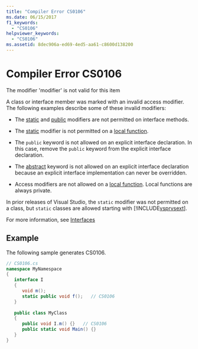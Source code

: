 ```yaml
---
title: "Compiler Error CS0106"
ms.date: 06/15/2017
f1_keywords: 
  - "CS0106"
helpviewer_keywords: 
  - "CS0106"
ms.assetid: 8dec906a-ed69-4ed5-aa61-c8600d138200
---
```

# Compiler Error CS0106
The modifier 'modifier' is not valid for this item  
  
 A class or interface member was marked with an invalid access modifier. The following examples describe some of these invalid modifiers:  
  
- The [static](../../../csharp/language-reference/keywords/static.md) and [public](../../../csharp/language-reference/keywords/public.md) modifiers are not permitted on interface methods.  

- The [static](../../../csharp/language-reference/keywords/static.md) modifier is not permitted on a [local function](../../programming-guide/classes-and-structs/local-functions.md).
   
- The `public` keyword is not allowed on an explicit interface declaration. In this case, remove the `public` keyword from the explicit interface declaration.  
  
- The [abstract](../../../csharp/language-reference/keywords/abstract.md) keyword is not allowed on an explicit interface declaration because an explicit interface implementation can never be overridden.  
  
- Access modifiers are not allowed on a [local function](../../programming-guide/classes-and-structs/local-functions.md). Local functions are always private.
  
 In prior releases of Visual Studio, the `static` modifier was not permitted on a class, but `static` classes are allowed starting with [!INCLUDE[vsprvsext](~/includes/vsprvsext-md.md)].  
  
 For more information, see [Interfaces](../../../csharp/programming-guide/interfaces/index.md)  
  
## Example  
 The following sample generates CS0106.  
  
```csharp  
// CS0106.cs  
namespace MyNamespace  
{  
   interface I  
   {  
      void m();  
      static public void f();   // CS0106  
   }  
  
   public class MyClass  
   {  
      public void I.m() {}   // CS0106  
      public static void Main() {}  
   }  
}  
```
